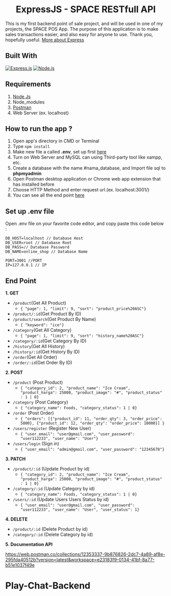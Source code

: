 <h1 align="center">ExpressJS - SPACE RESTfull API</h1>

This is my first backend point of sale project, and will be used in one of my projects, the SPACE POS App. The purpose of this application is to make sales transactions easier, and also easy for anyone to use. Thank you, hopefully useful. [More about Express](https://en.wikipedia.org/wiki/Express.js)

## Built With

[![Express.js](https://img.shields.io/badge/Express.js-4.x-orange.svg?style=rounded-square)](https://expressjs.com/en/starter/installing.html)
[![Node.js](https://img.shields.io/badge/Node.js-v.12.13-green.svg?style=rounded-square)](https://nodejs.org/)

## Requirements

1. <a href="https://nodejs.org/en/download/">Node Js</a>
2. Node_modules
3. <a href="https://www.getpostman.com/">Postman</a>
4. Web Server (ex. localhost)

## How to run the app ?

1. Open app's directory in CMD or Terminal
2. Type `npm install`
3. Make new file a called **.env**, set up first [here](#set-up-env-file)
4. Turn on Web Server and MySQL can using Third-party tool like xampp, etc.
5. Create a database with the name #nama_database, and Import file sql to **phpmyadmin**
6. Open Postman desktop application or Chrome web app extension that has installed before
7. Choose HTTP Method and enter request url.(ex. localhost:3001/)
8. You can see all the end point [here](#end-point)

## Set up .env file

Open .env file on your favorite code editor, and copy paste this code below :

```
DB_HOST=localhost // Database Host
DB_USER=root // Database Root
DB_PASS=// Database Password
DB_NAME=online_shop // Database Name

PORT=3001 //PORT
IP=127.0.0.1 // IP
```

## End Point

**1. GET**

- `/product`(Get All Product)
  - `{ "page": 1, "limit": 9, "sort": "product_price%20ASC"}`  
- `/product/:id`(Get Product By ID)
- `/product/search`(Get Product By Name)
  - `{ "keyword": "ice"}`
- `/category`(Get All Category)
  - `{ "page": 1, "limit": 9, "sort": "history_name%20ASC"}`  
- `/category/:id`(Get Category By ID)
- `/history`(Get All History)
- `/history/:id`(Get History By ID)
- `/order`(Get All Order)
- `/order/:id`(Get Order By ID)

**2. POST**

- `/product` (Post Product)
  - `{ "category_id": 2, "product_name": "Ice Cream", "product_harga": 25000, "product_image": "#", "product_status" : 1 | 0}`
- `/category` (Post Category)
  - `{ "category_name": Foods, "category_status": 1 | 0}`
- `/order` (Post Order)
  - `{ "orders": [{"product_id": 11, "order_qty": 3, "order_price": 5000}, {"product_id": 12, "order_qty": "order_price": 10000}] }`
- `/users/register` (Register New User)
  - `{ "user_email": "user@gmail.com", "user_password": "user112233", "user_name": "User"}`
- `/users/login` (Sign in)
  - `{ "user_email": "admin@gmail.com", "user_password": "12345678"}`
  
**3. PATCH**

- `/product/:id` (Update Product by id)
  - `{ "category_id": 2, "product_name": "Ice Cream", "product_harga": 25000, "product_image": "#", "product_status" : 1 | 0}`
- `/category/:id` (Update Category by id)
  - `{ "category_name": Foods, "category_status": 1 | 0}`
- `/users/:id` (Update Users Users Status by id)
  - `{ "user_email": "user@gmail.com", "user_password": "user112233", "user_name": "User", "user_status": 1}`
  
**4. DELETE**

- `/product/:id` (Delete Product by id)
- `/category/:id` (Delete Category by id)

**5. Documentation API**

https://web.postman.co/collections/12353337-9b876826-2dc7-4a89-af8e-295fda40512b?version=latest&workspace=e23183f9-0134-41bf-8a77-b51e1037f49e

# Play-Chat-Backend
